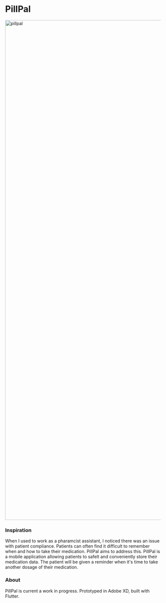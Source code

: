 # PillPal

<img width="1618" alt="pillpal" src="https://user-images.githubusercontent.com/53550033/71315133-3122ac80-2424-11ea-92f0-024b57f1d5f3.png">

### Inspiration
When I used to work as a pharamcist assistant, I noticed there was an issue with patient compliance. Patients can often find it difficult to remember when and how to take their medication. PillPal aims to address this. PillPal is a mobile application allowing patients to  safelt and conveniently store their medication data. The patient will be given a reminder when it's time to take another dosage of their medication.

### About
PillPal is current a work in progress. Prototyped in Adobe XD, built with Flutter.
